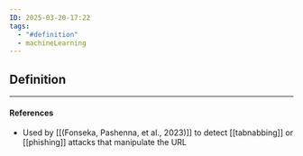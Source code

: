 ```yaml
---
ID: 2025-03-20-17:22
tags:
  - "#definition"
  - machineLearning
---
```

## Definition



---
#### References
- Used by [[(Fonseka, Pashenna, et al., 2023)]] to detect [[tabnabbing]] or [[phishing]] attacks that manipulate the URL